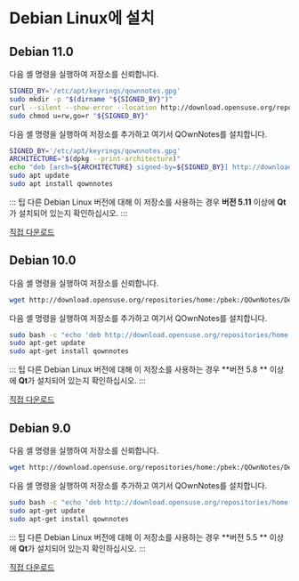 # Debian Linux에 설치

## Debian 11.0

다음 셸 명령을 실행하여 저장소를 신뢰합니다.

```bash
SIGNED_BY='/etc/apt/keyrings/qownnotes.gpg'
sudo mkdir -p "$(dirname "${SIGNED_BY}")"
curl --silent --show-error --location http://download.opensuse.org/repositories/home:/pbek:/QOwnNotes/Debian_11/Release.key | gpg --dearmor | sudo tee "${SIGNED_BY}" > /dev/null
sudo chmod u=rw,go=r "${SIGNED_BY}"
```

다음 셸 명령을 실행하여 저장소를 추가하고 여기서 QOwnNotes를 설치합니다.

```bash
SIGNED_BY='/etc/apt/keyrings/qownnotes.gpg'
ARCHITECTURE="$(dpkg --print-architecture)"
echo "deb [arch=${ARCHITECTURE} signed-by=${SIGNED_BY}] http://download.opensuse.org/repositories/home:/pbek:/QOwnNotes/Debian_11/ /" | sudo tee /etc/apt/sources.list.d/qownnotes.list > /dev/null
sudo apt update
sudo apt install qownnotes
```

::: 팁 다른 Debian Linux 버전에 대해 이 저장소를 사용하는 경우 **버전 5.11** 이상에 **Qt**가 설치되어 있는지 확인하십시오. :::

[직접 다운로드](https://download.opensuse.org/repositories/home:/pbek:/QOwnNotes/Debian_11)

## Debian 10.0

다음 셸 명령을 실행하여 저장소를 신뢰합니다.

```bash
wget http://download.opensuse.org/repositories/home:/pbek:/QOwnNotes/Debian_10/Release.key -O - | sudo apt-key add -
```

다음 셸 명령을 실행하여 저장소를 추가하고 여기서 QOwnNotes를 설치합니다.

```bash
sudo bash -c "echo 'deb http://download.opensuse.org/repositories/home:/pbek:/QOwnNotes/Debian_10/ /' >> /etc/apt/sources.list.d/qownnotes.list"
sudo apt-get update
sudo apt-get install qownnotes
```

::: 팁 다른 Debian Linux 버전에 대해 이 저장소를 사용하는 경우 **버전 5.8 ** 이상에 **Qt**가 설치되어 있는지 확인하십시오. :::

[직접 다운로드](https://download.opensuse.org/repositories/home:/pbek:/QOwnNotes/Debian_10)

## Debian 9.0

다음 셸 명령을 실행하여 저장소를 신뢰합니다.

```bash
wget http://download.opensuse.org/repositories/home:/pbek:/QOwnNotes/Debian_9.0/Release.key -O - | sudo apt-key add -
```

다음 셸 명령을 실행하여 저장소를 추가하고 여기서 QOwnNotes를 설치합니다.

```bash
sudo bash -c "echo 'deb http://download.opensuse.org/repositories/home:/pbek:/QOwnNotes/Debian_9.0/ /' >> /etc/apt/sources.list.d/qownnotes.list"
sudo apt-get update
sudo apt-get install qownnotes
```

::: 팁 다른 Debian Linux 버전에 대해 이 저장소를 사용하는 경우 **버전 5.5 ** 이상에 **Qt**가 설치되어 있는지 확인하십시오. :::

[직접 다운로드](https://download.opensuse.org/repositories/home:/pbek:/QOwnNotes/Debian_9.0)
